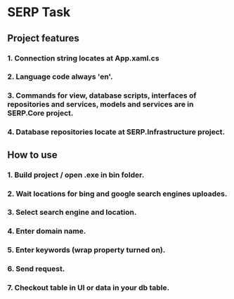 # SERP Task
## Project features
### 1. Connection string locates at App.xaml.cs
### 2. Language code always 'en'.
### 3. Commands for view, database scripts, interfaces of repositories and services, models and services are in SERP.Core project.
### 4. Database repositories locate at SERP.Infrastructure project.

## How to use
### 1. Build project / open .exe in bin folder.
### 2. Wait locations for bing and google search engines uploades.
### 3. Select search engine and location.
### 4. Enter domain name.
### 5. Enter keywords (wrap property turned on).
### 6. Send request.
### 7. Checkout table in UI or data in your db table.